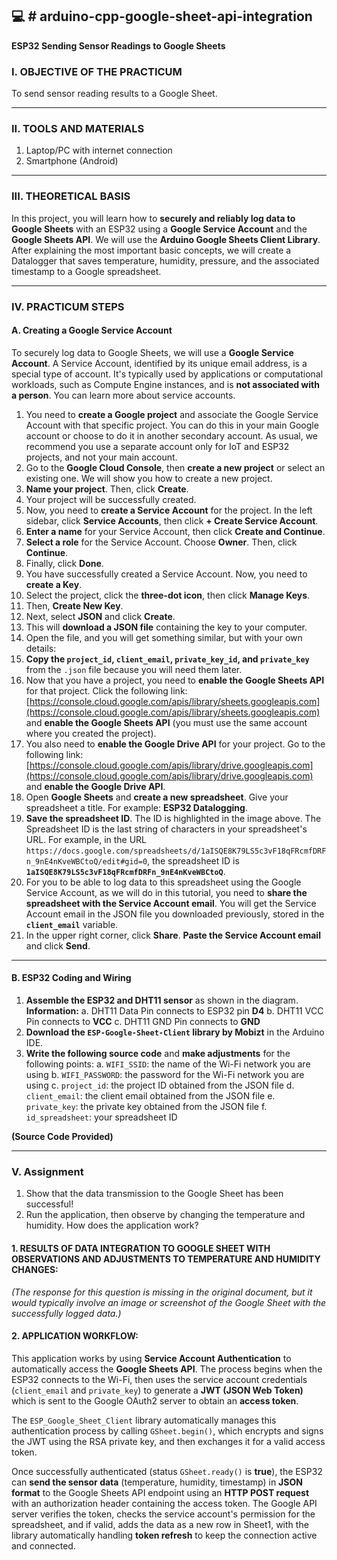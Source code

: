 ## 💻 # arduino-cpp-google-sheet-api-integration

**ESP32 Sending Sensor Readings to Google Sheets**

### I. OBJECTIVE OF THE PRACTICUM
To send sensor reading results to a Google Sheet.

---

### II. TOOLS AND MATERIALS
1. Laptop/PC with internet connection
2. Smartphone (Android)

---

### III. THEORETICAL BASIS
In this project, you will learn how to **securely and reliably log data to Google Sheets** with an ESP32 using a **Google Service Account** and the **Google Sheets API**. We will use the **Arduino Google Sheets Client Library**. After explaining the most important basic concepts, we will create a Datalogger that saves temperature, humidity, pressure, and the associated timestamp to a Google spreadsheet.

---

### IV. PRACTICUM STEPS

#### A. Creating a Google Service Account
To securely log data to Google Sheets, we will use a **Google Service Account**. A Service Account, identified by its unique email address, is a special type of account. It's typically used by applications or computational workloads, such as Compute Engine instances, and is **not associated with a person**. You can learn more about service accounts.

1.  You need to **create a Google project** and associate the Google Service Account with that specific project. You can do this in your main Google account or choose to do it in another secondary account. As usual, we recommend you use a separate account only for IoT and ESP32 projects, and not your main account.
2.  Go to the **Google Cloud Console**, then **create a new project** or select an existing one. We will show you how to create a new project.
3.  **Name your project**. Then, click **Create**.
4.  Your project will be successfully created.
5.  Now, you need to **create a Service Account** for the project. In the left sidebar, click **Service Accounts**, then click **+ Create Service Account**.
6.  **Enter a name** for your Service Account, then click **Create and Continue**.
7.  **Select a role** for the Service Account. Choose **Owner**. Then, click **Continue**.
8.  Finally, click **Done**.
9.  You have successfully created a Service Account. Now, you need to **create a Key**.
10. Select the project, click the **three-dot icon**, then click **Manage Keys**.
11. Then, **Create New Key**.
12. Next, select **JSON** and click **Create**.
13. This will **download a JSON file** containing the key to your computer.
14. Open the file, and you will get something similar, but with your own details:
15. **Copy the `project_id`, `client_email`, `private_key_id`, and `private_key`** from the `.json` file because you will need them later.
16. Now that you have a project, you need to **enable the Google Sheets API** for that project. Click the following link: [https://console.cloud.google.com/apis/library/sheets.googleapis.com](https://console.cloud.google.com/apis/library/sheets.googleapis.com) and **enable the Google Sheets API** (you must use the same account where you created the project).
17. You also need to **enable the Google Drive API** for your project. Go to the following link: [https://console.cloud.google.com/apis/library/drive.googleapis.com](https://console.cloud.google.com/apis/library/drive.googleapis.com) and **enable the Google Drive API**.
18. Open **Google Sheets** and **create a new spreadsheet**. Give your spreadsheet a title. For example: **ESP32 Datalogging**.
19. **Save the spreadsheet ID**. The ID is highlighted in the image above. The Spreadsheet ID is the last string of characters in your spreadsheet's URL. For example, in the URL `https://docs.google.com/spreadsheets/d/1aISQE8K79LS5c3vF18qFRcmfDRFn_9nE4nKveWBCtoQ/edit#gid=0`, the spreadsheet ID is **`1aISQE8K79LS5c3vF18qFRcmfDRFn_9nE4nKveWBCtoQ`**.
20. For you to be able to log data to this spreadsheet using the Google Service Account, as we will do in this tutorial, you need to **share the spreadsheet with the Service Account email**. You will get the Service Account email in the JSON file you downloaded previously, stored in the **`client_email`** variable.
21. In the upper right corner, click **Share**. **Paste the Service Account email** and click **Send**.

---

#### B. ESP32 Coding and Wiring

1.  **Assemble the ESP32 and DHT11 sensor** as shown in the diagram.
    **Information:**
    a. DHT11 Data Pin connects to ESP32 pin **D4**
    b. DHT11 VCC Pin connects to **VCC**
    c. DHT11 GND Pin connects to **GND**
2.  **Download the `ESP-Google-Sheet-Client` library by Mobizt** in the Arduino IDE.
3.  **Write the following source code** and **make adjustments** for the following points:
    a. `WIFI_SSID`: the name of the Wi-Fi network you are using
    b. `WIFI_PASSWORD`: the password for the Wi-Fi network you are using
    c. `project_id`: the project ID obtained from the JSON file
    d. `client_email`: the client email obtained from the JSON file
    e. `private_key`: the private key obtained from the JSON file
    f. `id_spreadsheet`: your spreadsheet ID

**(Source Code Provided)**

---

### V. Assignment

1.  Show that the data transmission to the Google Sheet has been successful!
2.  Run the application, then observe by changing the temperature and humidity. How does the application work?

#### 1. RESULTS OF DATA INTEGRATION TO GOOGLE SHEET WITH OBSERVATIONS AND ADJUSTMENTS TO TEMPERATURE AND HUMIDITY CHANGES:

*(The response for this question is missing in the original document, but it would typically involve an image or screenshot of the Google Sheet with the successfully logged data.)*

#### 2. APPLICATION WORKFLOW:

This application works by using **Service Account Authentication** to automatically access the **Google Sheets API**. The process begins when the ESP32 connects to the Wi-Fi, then uses the service account credentials (`client_email` and `private_key`) to generate a **JWT (JSON Web Token)** which is sent to the Google OAuth2 server to obtain an **access token**.

The `ESP_Google_Sheet_Client` library automatically manages this authentication process by calling `GSheet.begin()`, which encrypts and signs the JWT using the RSA private key, and then exchanges it for a valid access token.

Once successfully authenticated (status `GSheet.ready()` is **true**), the ESP32 can **send the sensor data** (temperature, humidity, timestamp) in **JSON format** to the Google Sheets API endpoint using an **HTTP POST request** with an authorization header containing the access token. The Google API server verifies the token, checks the service account's permission for the spreadsheet, and if valid, adds the data as a new row in Sheet1, with the library automatically handling **token refresh** to keep the connection active and connected.
